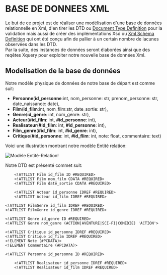 # BASE DE DONNEES XML
Le but de ce projet est de réaliser une modélisation d'une base de données relationnelle en Xml, d'en tirer les DTD ou [Document Type Definition](https://fr.wikipedia.org/wiki/Document_type_definition)
pour la validation mais aussi de créer des implémentations Xsd ou [Xml Schema Definition](https://fr.wikipedia.org/wiki/XML_Schema) qui ont été conçu afin de pallier à un certain nombre de lacunes observées dans les DTD.   
Par la suite, des instances de données seront élaborées ainsi que des reqêtes Xquery pour exploiter notre nouvelle base de données Xml.


## Modelisation de la base de données
Notre modèle physique de données de notre base de départ est comme suit:   
-  **Personne**(__id_personne__:int, nom_personne: str, prenom_personne: str, date_naissance: date),  
-  **Film**(__id_film__:int, nom_film:str, date_sortie: str),   
-  **Genre**(__id_genre__: int, nom_genre: str),   
-  **Acteur**(__#id_film__: int, __#id_personne__: int),   
-  **Realisateur**(__#id_film__: int, __#id_personne__: int),   
-  **Film_genre**(__#id_film__: int, __#id_genre__: int),
-  **Critique**(__#id_personne__: int, __#id_flim__: int, note: float, commentaire: text)


Voici une illustration montrant notre modèle Entité relation:     
  
  
![Modèle Entité-Relation!](https://www-apps.univ-lehavre.fr/forge/bda_group/bda/raw/master/modele_entite_relation.png "Modèle Entité Relation")  
   
Notre DTD est présenté commet suit:  

<!ELEMENT Film (Realisateur+, Acteur+, Critique* )>
        <!ATTLIST Film id_film ID #REQUIRED>
        <!ATTLIST Film nom_film CDATA #REQUIRED>
        <!ATTLIST Film date_sortie CDATA #REQUIRED>
<!ELEMENT Acteur (Role)>
        <!ATTLIST Acteur id_personne IDREF #REQUIRED>
        <!ATTLIST Acteur id_film IDREF #REQUIRED>
<!ELEMENT Role (#PCDATA)>
<!ELEMENT FilmGenre EMPTY>
    <!ATTLIST FilmGenre id_film IDREF #REQUIRED>
    <!ATTLIST FilmGenre id_genre IDREF #REQUIRED>
<!ELEMENT Genre EMPTY>
    <!ATTLIST Genre id_genre ID #REQUIRED>
    <!ATTLIST Genre nom_genre (ACTION|AVENTURE|SCI-FI|COMEDIE) 'ACTION'>
<!ELEMENT Critique (Commentaire,Note)>
    <!ATTLIST Critique id_personne IDREF #REQUIRED>
    <!ATTLIST Critique id_film IDREF #REQUIRED>
    <!ELEMENT Note (#PCDATA)>
    <!ELEMENT Commentaire (#PCDATA)>
<!ELEMENT Personne (Nom, Prenom+, Date_naissance)>
    <!ATTLIST Personne id_personne ID #REQUIRED>
<!ELEMENT Nom (#PCDATA)>
<!ELEMENT Prenom (#PCDATA)>
<!ELEMENT Date_naissance (#PCDATA)>
<!ELEMENT Realisateur EMPTY>
        <!ATTLIST Realisateur id_personne IDREF #REQUIRED>
        <!ATTLIST Realisateur id_film IDREF #REQUIRED>